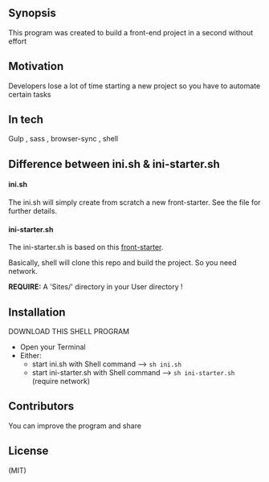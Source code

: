 ## Synopsis


This program was created to build a front-end project in a second without effort

## Motivation

Developers lose a lot of time starting a new project so you have to automate certain tasks


## In tech 

Gulp , sass , browser-sync , shell

## Difference between ini.sh & ini-starter.sh

#### ini.sh
The ini.sh will simply create from scratch a new front-starter. See the file for further details.

#### ini-starter.sh
The ini-starter.sh is based on this [front-starter](https://github.com/lmarti17/front-end-starter).

Basically, shell will clone this repo and build the project. So you need network.

**REQUIRE:** A 'Sites/' directory in your User directory !

## Installation

DOWNLOAD THIS SHELL PROGRAM

- Open your Terminal 
- Either:
	* start ini.sh with Shell command --> `sh ini.sh` 
	* start ini-starter.sh with Shell command --> `sh ini-starter.sh` (require network)


## Contributors


You can improve the program and share

## License

(MIT)